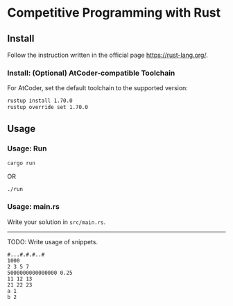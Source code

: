 # Competitive Programming with Rust

## Install

Follow the instruction written in the official page <https://rust-lang.org/>.

### Install: (Optional) AtCoder-compatible Toolchain

For AtCoder, set the default toolchain to the supported version:

```sh
rustup install 1.70.0
rustup override set 1.70.0
```

## Usage

### Usage: Run

```sh
cargo run
```

OR

```sh
./run
```

### Usage: main.rs

Write your solution in `src/main.rs`.

----

TODO: Write usage of snippets.

```
#...#.#.#..#
1000
2 3 5 7
5000000000000000 0.25
11 12 13
21 22 23
a 1
b 2
```
